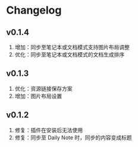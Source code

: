 # Changelog

## v0.1.4
1. 增加：同步至笔记本或文档模式支持图片布局调整
2. 优化：同步至笔记本或文档模式的文档生成排序

## v0.1.3

1. 优化：资源链接保存方案
2. 增加：图片布局设置

## v0.1.2

1. 修复：插件在安装后无法使用
2. 修复：同步至 Daily Note 时，同步的内容变成标题
